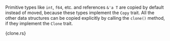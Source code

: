Primitive types like `int`, `f64`, etc. and references `&'a T` are copied by
default instead of moved, because these types implement the `Copy` trait. All
the other data structures can be copied explicitly by calling the `clone()`
method, if they implement the `Clone` trait.

{clone.rs}
